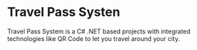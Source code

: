 # Travel Pass Systen
Travel Pass System is a C# .NET based projects with integrated technologies like QR Code to let you travel around your city.
